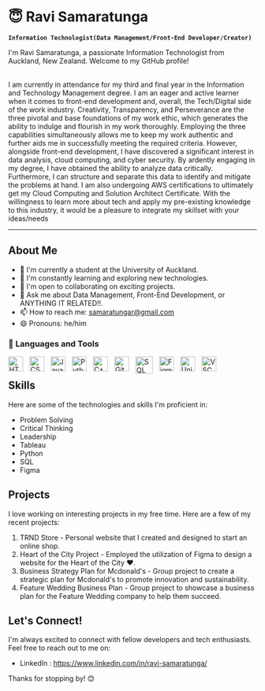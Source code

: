 # 😇 Ravi Samaratunga

**`Information Technologist(Data Management/Front-End Developer/Creator)`**

I'm Ravi Samaratunga, a passionate Information Technologist from Auckland, New Zealand. Welcome to my GitHub profile! 

<br>
I am currently in attendance for my third and final year in the
Information and Technology Management degree. I am an eager and active learner when it comes to
front-end development and, overall, the Tech/Digital side of the work industry. Creativity, Transparency,
and Perseverance are the three pivotal and base foundations of my work ethic, which generates the
ability to indulge and flourish in my work thoroughly. Employing the three capabilities simultaneously
allows me to keep my work authentic and further aids me in successfully meeting the required criteria.
However, alongside front-end development, I have discovered a significant interest in data analysis,
cloud computing, and cyber security. By ardently engaging in my degree, I have obtained the ability to
analyze data critically. Furthermore, I can structure and separate this data to identify and mitigate the
problems at hand. I am also undergoing AWS certifications to ultimately get my Cloud Computing and
Solution Architect Certificate.
With the willingness to learn more about tech and apply my pre-existing knowledge to this industry, it
would be a pleasure to integrate my skillset with your ideas/needs

---

## About Me 

- 🔭 I'm currently a student at the University of Auckland.
- 🌱 I'm constantly learning and exploring new technologies.
- 👯 I'm open to collaborating on exciting projects.
- 💬 Ask me about Data Management, Front-End Development, or ANYTHING IT RELATED!!.
- 📫 How to reach me: samaratungar@gmail.com
- 😄 Pronouns: he/him

### 🧰 Languages and Tools

<img align="left" alt="HTML" width="30px" style="padding-right:10px;" src="https://cdn.jsdelivr.net/gh/devicons/devicon/icons/html5/html5-plain.svg" />
<img align="left" alt="CSS" width="30px" style="padding-right:10px;" src="https://cdn.jsdelivr.net/gh/devicons/devicon/icons/css3/css3-plain.svg" />
<img align="left" alt="JavaScript" width="30px" style="padding-right:10px;" src="https://cdn.jsdelivr.net/gh/devicons/devicon/icons/javascript/javascript-plain.svg" />
<img align="left" alt="Python" width="30px" style="padding-right:10px;" src="https://cdn.jsdelivr.net/gh/devicons/devicon/icons/python/python-plain.svg" />
<img align="left" alt="C++" width="30px" style="padding-right:10px;" src="https://cdn.jsdelivr.net/gh/devicons/devicon/icons/cplusplus/cplusplus-line.svg" />
<img align="left" alt="GitHub" width="30px" style="padding-right:10px;" src="https://cdn.jsdelivr.net/gh/devicons/devicon/icons/github/github-original.svg" />
<img align="left" alt="SQL" width="35px" style="padding-right:10px;" src="https://cdn.jsdelivr.net/gh/devicons/devicon/icons/microsoftsqlserver/microsoftsqlserver-plain.svg" />
<img align="left" alt="Figma" width="30px" style="padding-right:10px;" src="https://cdn.jsdelivr.net/gh/devicons/devicon/icons/figma/figma-original.svg" />
<img align="left" alt="Unity" width="30px" style="padding-right:10px;" src="https://cdn.jsdelivr.net/gh/devicons/devicon/icons/unity/unity-original-wordmark.svg" />
<img align="left" alt="VSCode" width="30px" style="padding-right:10px;" src="https://cdn.jsdelivr.net/gh/devicons/devicon/icons/vscode/vscode-original-wordmark.svg" />
                                    
<br>

## Skills

Here are some of the technologies and skills I'm proficient in:

- Problem Solving    
- Critical Thinking
- Leadership
- Tableau
- Python
- SQL
- Figma

## Projects

I love working on interesting projects in my free time. Here are a few of my recent projects:

1. TRND Store - Personal website that I created and designed to start an online shop.
2. Heart of the City Project - Employed the utilization of Figma to design a website for the Heart of the City ❤️. 
3. Business Strategy Plan for Mcdonald's - Group project to create a strategic plan for Mcdonald's to promote innovation and sustainability. 
4. Feature Wedding Business Plan - Group project to showcase a business plan for the Feature Wedding company to help them succeed.

## Let's Connect!

I'm always excited to connect with fellow developers and tech enthusiasts. Feel free to reach out to me on:
- LinkedIn : https://www.linkedin.com/in/ravi-samaratunga/

Thanks for stopping by! 😊
